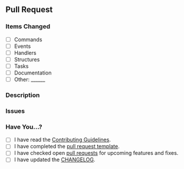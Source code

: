 ## Pull Request

### Items Changed

- [ ] Commands
- [ ] Events
- [ ] Handlers
- [ ] Structures
- [ ] Tasks
- [ ] Documentation
- [ ] Other: ______

### Description

<!-- Describe the changes you made. -->

### Issues

<!-- Does your pull request close/fix any issues reported? -->

### Have You...?

- [ ] I have read the [Contributing Guidelines](https://github.com/typicalbot/typicalbot/blob/master/.github/CONTRIBUTING.md).
- [ ] I have completed the [pull request template](https://github.com/typicalbot/typicalbot/blob/master/.github/PULL_REQUEST_TEMPLATE.md).
- [ ] I have checked open [pull requests](https://github.com/typicalbot/typicalbot/pulls) for upcoming features and fixes.
- [ ] I have updated the [CHANGELOG](https://github.com/typicalbot/typicalbot/blob/master/CHANGELOG.md).
